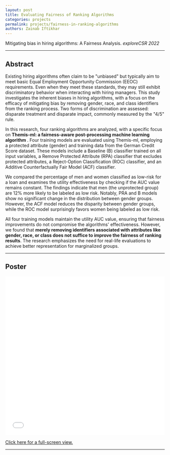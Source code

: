```yaml
---
layout: post
title: Evaluating Fairness of Ranking Algorithms
categories: projects
permalink: projects/fairness-in-ranking-algorithms
authors: Zainab Iftikhar
---
```

    
<p> Mitigating bias in hiring algorithms: A Fairness Analysis. 
<em>exploreCSR 2022 </em></p>

----

## Abstract

<p> Existing hiring algorithms often claim to be "unbiased" but typically aim to meet basic Equal Employment Opportunity Commission (EEOC) requirements. Even when they meet these standards, they may still exhibit discriminatory behavior when interacting with hiring managers. This study investigates the inherent biases in hiring algorithms, with a focus on the efficacy of mitigating bias by removing gender, race, and class identifiers from the ranking process. Two forms of discrimination are assessed: disparate treatment and disparate impact, commonly measured by the "4/5" rule. <!-- Current approaches to mitigating bias in ranking algorithms fall into two categories: in-processing, which involves data cleaning and ranking without machine learning, and post-processing, which includes data cleaning, ranking, evaluation, and potentially multiple rounds of reranking, typically employing machine learning techniques.--> </p>

<p> In this research, four ranking algorithms are analyzed, with a specific focus on <b> Themis-ml: a fairness-aware post-processing machine learning algorithm </b>. Four training models are evaluated using Themis-ml, employing a protected attribute (gender) and training data from the German Credit Score dataset. These models include a Baseline (B) classifier trained on all input variables, a Remove Protected Attribute (RPA) classifier that excludes protected attributes, a Reject-Option Classification (ROC) classifier, and an Additive Counterfactually Fair Model (ACF) classifier. </p>

<p> We compared the percentage of men and women classified as low-risk for a loan and examines the utility effectiveness by checking if the AUC value remains constant. The findings indicate that men (the unprotected group) are 12% more likely to be labeled as low risk. Notably, PRA and B models show no significant change in the distribution between gender groups. However, the ACF model reduces the disparity between gender groups, while the ROC model surprisingly favors women being labeled as low risk.</p>

<p> All four training models maintain the utility AUC value, ensuring that fairness improvements do not compromise the algorithms' effectiveness. However, we found that <b> merely removing identifiers associated with attributes like gender, race, or class does not suffice to improve the fairness of ranking results</b>. The research emphasizes the need for real-life evaluations to achieve better representation for marginalized groups. <!--Future work should also address the broader social and systemic dimensions of ranking and hiring algorithms. Importantly, all four training models maintain the utility AUC value, ensuring that fairness improvements do not compromise the algorithms' effectiveness.--> </p>

----

## Poster

<embed src="/assets/projects/fairness_hiring_exploreCSR.pdf" type="application/pdf" width="100%" height="500px" />


[Click here for a full-screen view.](/assets/projects/fairness_hiring_exploreCSR.pdf)

---
